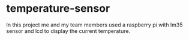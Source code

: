 # temperature-sensor
In this project me and my team members used a raspberry pi with lm35 sensor and lcd to display the current temperature.
